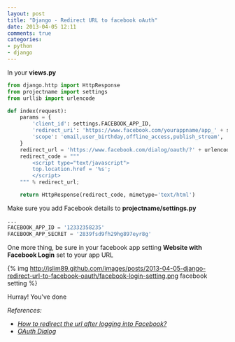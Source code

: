 ```yaml
---
layout: post
title: "Django - Redirect URL to facebook oAuth"
date: 2013-04-05 12:11
comments: true
categories: 
- python
- django
---
```


In your **views.py**
```py
from django.http import HttpResponse
from projectname import settings
from urllib import urlencode

def index(request):
    params = {
        'client_id': settings.FACEBOOK_APP_ID,
        'redirect_uri': 'https://www.facebook.com/yourappname/app_' + settings.FACEBOOK_APP_ID,
        'scope': 'email,user_birthday,offline_access,publish_stream',
    }
    redirect_url = 'https://www.facebook.com/dialog/oauth/?' + urlencode(params)
    redirect_code = """
        <script type="text/javascript">
        top.location.href = '%s';
        </script>
    """ % redirect_url;

    return HttpResponse(redirect_code, mimetype='text/html')
```

Make sure you add Facebook details to **projectname/settings.py**
```py
...
FACEBOOK_APP_ID = '12332358235'
FACEBOOK_APP_SECRET = '2839fsd9fh29hg897eyr8g'
```

One more thing, be sure in your facebook app setting **Website with Facebook Login** set to your app URL

{% img http://jslim89.github.com/images/posts/2013-04-05-django-redirect-url-to-facebook-oauth/facebook-login-setting.png facebook setting %}

Hurray! You've done

_References:_

* _[How to redirect the url after logging into Facebook?](http://stackoverflow.com/questions/5730545/how-to-redirect-the-url-after-logging-into-facebook#answers)_
* _[OAuth Dialog](https://developers.facebook.com/docs/reference/dialogs/oauth/)_
